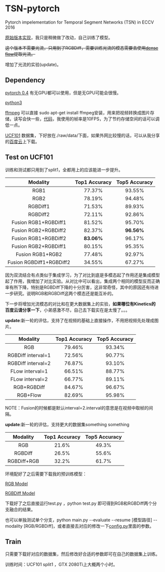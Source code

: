 # TSN-pytorch
Pytorch impelementation for Temporal Segment Networks (TSN) in ECCV 2016

[原始版本实现](https://github.com/yjxiong/tsn-pytorch)，我只是稍微做了改动，自己训练了模型。

~~这个版本不需要光流，只用到了RGBDiff，需要训练光流的模态需要去使用[dense flow](https://github.com/yjxiong/dense_flow/tree/c9369a32ea491001db5298dfda1fa227a912d34f)提取光流。~~

增加了光流的实验(update)。

## Dependency

[pytorch 0.4](https://pytorch.org/) 有无GPU都可以使用，但是无GPU可能会很慢。

[python3]()

[ffmpeg]() 可以直接 sudo apt-get install ffmpeg安装，用来把视频转换成图片存储，读写会快一些，[代码](https://github.com/JJBOY/TSN-pytorch/blob/master/raw/video2img.sh)，我使用的帧率是10FPS，为了节约存储空间的话可以调低一点。

[UCF101](http://crcv.ucf.edu/data/UCF101.php) 数据集，下好放在./raw/data/下面，如果外网比较慢的话，可以从我分享的[百度云](https://pan.baidu.com/s/1OlGZ5HSy63k8oj_bEcxowA)上下载。

##  Test on UCF101

训练和测试都只用到了split1，全都用上的应该能进一步提升。


| Modality | Top1 Accuracy   |  Top5 Accuracy      |
| :------: | :-------------: | :----: |
|   RGB1   | 77.37% | 93.55% |
| RGB2 | 78.19% | 94.48% |
| RGBDiff1 | 71.53% | 89.93% |
| RGBDiff2 | 72.11% | 92.86% |
| Fusion RGB1+RGBDiff1 | 81.52% | 95.70% |
| Fusion RGB2+RGBDiff2 | 82.37% | __96.56%__ |
| Fusion RGB1+RGBDiff2 | __83.06%__ | 96.17% |
| Fusion RGB2+RGBDiff1 | 80.15% | 95.35% |
| Fusion RGB1+RGB2 | 77.48% | 92.97% |
| Fusion RGBDiff1+RGBDiff2 | 34.55% | 67.27% |

因为双流结合有点类似于集成学习，为了对比到底是多模态起了作用还是集成模型起了作用，我增加了对比实验。从对比中可以看出，集成两个相同的模型反而正确率有所下降，特别是RGBDiff下降的十分厉害，这非常奇怪，其中的原因还有待进一步研究。说明RGB和RGBDiff这两个模态还是能互补的。

下一步将增加光流模态的对比和在更大数据集上的实验，__如果哪位有Kinetics的百度云请分享一下__，小弟感激不尽，自己去下载实在是太慢了。。。

__update__:新一轮的评估，支持了在视频的基础上直接操作，不用把视频先处理成图片。

| Modality | Top1 Accuracy   |  Top5 Accuracy      |
| :------: | :-------------: | :----: |
| RGB     | 79.46% | 93.34% |
| RGBDiff interval=1     | 72.56% | 90.77% |
| RGBDiff interval=2     | 76.87% | 93.10% |
| FLow interval=1     | 66.51% | 88.77% |
| FLow interval=2     | 66.77% | 89.11% |
| RGB+RGBDiff     | 84.67% | 96.67% |
| RGB+Flow        | 82.69% | 95.98% |

NOTE：Fusion的时候都是默认interval=2.interval的意思是在视频中取帧的间隔。

__update__:新一轮的评估，支持更大的数据集something something

| Modality | Top1 Accuracy   |  Top5 Accuracy      |
| :------: | :-------------: | :----: |
| RGB     | 21.6% | 49.3% |
| RGBDiff | 26.5% | 55.6% |
| RGBDiff+RGB | 32.2% | 61.7% |


环境配好了之后需要下载我的预训练模型：

[RGB Model](https://pan.baidu.com/s/15TO-O4yo6Lljoh4sT0x9zA)

[RGBDiff Model](https://pan.baidu.com/s/1vQObFdfjMmb6hb78Feb6lw)

下载好了之后直接运行test.py ，python test.py 即可得到RGB和RGBDiff两个分支融合的结果。

也可以单独测试单个分支，python main.py --evaluate --resume [模型路径] --modality [RGB/RGBDiff]，或者直接去对应的修改一下[config.py](https://github.com/JJBOY/TSN-pytorch/blob/master/config.py)里面的参数。

## Train

只需要下载好对应的数据集，然后修改好合适的参数即可在自己的数据集上训练。

训练时间：UCF101 split1 ，GTX 2080Ti上大概两个小时。
